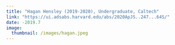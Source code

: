 ```yaml
---
title: "Hagan Hensley (2019-2020), Undergraduate, Caltech"
link: "https://ui.adsabs.harvard.edu/abs/2020ApJS..247...64S/"
date: -2019.7
image: 
  thumbnail: /images/hagan.jpeg
---
```


